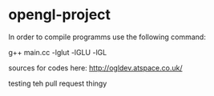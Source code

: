 # opengl-project

In order to compile programms use the following command:

g++ main.cc -lglut -lGLU -lGL

sources for codes here: http://ogldev.atspace.co.uk/

testing teh pull request thingy
